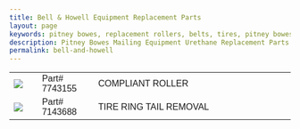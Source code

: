 ```yaml
---
title: Bell & Howell Equipment Replacement Parts
layout: page
keywords: pitney bowes, replacement rollers, belts, tires, pitney bowes, npi, bell and howell, siemens, opex, data card
description: Pitney Bowes Mailing Equipment Urethane Replacement Parts. We offer replacement rollers, belts, and tires for brands including Pitney Bowes, NPI, Bell &amp; Howell, Siemens, Opex and Data Card.
permalink: bell-and-howell
---
```


<div class="container">
<table class="table">
<tbody>
<tr>
<td width="10%">
<a href="http://www.mailingparts.com/images/Bell-Howell/bell-and-howell-compliant-roller" border="0">
<img src="http://www.mailingparts.com/images/Bell-Howell/bell-and-howell-compliant-roller-109-75.jpg">
</a>
</td>
<td width="20%"><font face="verdana, arial, helvetica, sans-serif" size="3">
Part# 7743155
</font> 
</td>
<td><font face="verdana, arial, helvetica, sans-serif" size="3">
COMPLIANT ROLLER 
</font> 
</td>
</tr>
<tr>
<td width="10%">
<a href="http://www.mailingparts.com/images/Bell-Howell/bell-and-howell-Apex-7143688-Tire-cropped.jpg" border="0">
<img src="http://www.mailingparts.com/images/Bell-Howell/bell-and-howell-Apex-7143688-Tire-105-106.jpg">
</a>
</td>
<td width="20%"><font face="verdana, arial, helvetica, sans-serif" size="3">
Part# 7143688
</font> 
</td>
<td><font face="verdana, arial, helvetica, sans-serif" size="3">
TIRE RING TAIL REMOVAL
</font> 
</td>
</tr>                                                           
</tbody></table>
</div>